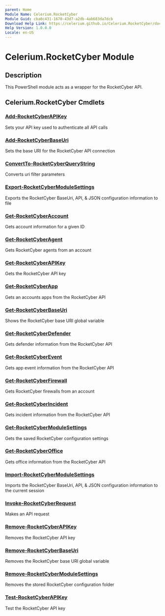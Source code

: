 ```yaml
---
parent: Home 
Module Name: Celerium.RocketCyber
Module Guid: cba0c431-1670-43d7-a2db-4ab683da7dcb
Download Help Link: https://celerium.github.io/Celerium.RocketCyber/docs/cab
Help Version: 1.0.0.0
Locale: en-US
---
```


# Celerium.RocketCyber Module
## Description
This PowerShell module acts as a wrapper for the RocketCyber API.

## Celerium.RocketCyber Cmdlets
### [Add-RocketCyberAPIKey](site/Internal/Add-RocketCyberAPIKey.md)
Sets your API key used to authenticate all API calls

### [Add-RocketCyberBaseUri](site/Internal/Add-RocketCyberBaseUri.md)
Sets the base URI for the RocketCyber API connection

### [ConvertTo-RocketCyberQueryString](site/Internal/ConvertTo-RocketCyberQueryString.md)
Converts uri filter parameters

### [Export-RocketCyberModuleSettings](site/Internal/Export-RocketCyberModuleSettings.md)
Exports the RocketCyber BaseUri, API, & JSON configuration information to file

### [Get-RocketCyberAccount](site/Account/Get-RocketCyberAccount.md)
Gets account information for a given ID

### [Get-RocketCyberAgent](site/Agents/Get-RocketCyberAgent.md)
Gets RocketCyber agents from an account

### [Get-RocketCyberAPIKey](site/Internal/Get-RocketCyberAPIKey.md)
Gets the RocketCyber API key

### [Get-RocketCyberApp](site/Apps/Get-RocketCyberApp.md)
Gets an accounts apps from the RocketCyber API

### [Get-RocketCyberBaseUri](site/Internal/Get-RocketCyberBaseUri.md)
Shows the RocketCyber base URI global variable

### [Get-RocketCyberDefender](site/Defender/Get-RocketCyberDefender.md)
Gets defender information from the RocketCyber API

### [Get-RocketCyberEvent](site/Events/Get-RocketCyberEvent.md)
Gets app event information from the RocketCyber API

### [Get-RocketCyberFirewall](site/Firewalls/Get-RocketCyberFirewall.md)
Gets RocketCyber firewalls from an account

### [Get-RocketCyberIncident](site/Incidents/Get-RocketCyberIncident.md)
Gets incident information from the RocketCyber API

### [Get-RocketCyberModuleSettings](site/Internal/Get-RocketCyberModuleSettings.md)
Gets the saved RocketCyber configuration settings

### [Get-RocketCyberOffice](site/Office/Get-RocketCyberOffice.md)
Gets office information from the RocketCyber API

### [Import-RocketCyberModuleSettings](site/Internal/Import-RocketCyberModuleSettings.md)
Imports the RocketCyber BaseUri, API, & JSON configuration information to the current session

### [Invoke-RocketCyberRequest](site/Internal/Invoke-RocketCyberRequest.md)
Makes an API request

### [Remove-RocketCyberAPIKey](site/Internal/Remove-RocketCyberAPIKey.md)
Removes the RocketCyber API key

### [Remove-RocketCyberBaseUri](site/Internal/Remove-RocketCyberBaseUri.md)
Removes the RocketCyber base URI global variable

### [Remove-RocketCyberModuleSettings](site/Internal/Remove-RocketCyberModuleSettings.md)
Removes the stored RocketCyber configuration folder

### [Test-RocketCyberAPIKey](site/Internal/Test-RocketCyberAPIKey.md)
Test the RocketCyber API key


